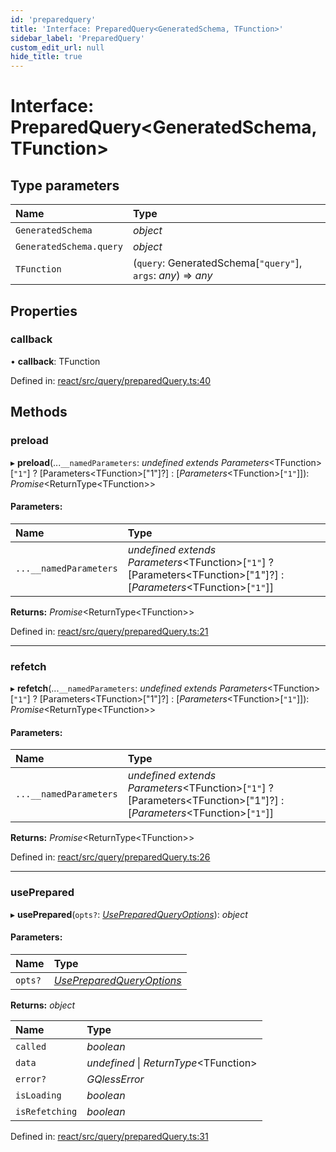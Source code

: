 ```yaml
---
id: 'preparedquery'
title: 'Interface: PreparedQuery<GeneratedSchema, TFunction>'
sidebar_label: 'PreparedQuery'
custom_edit_url: null
hide_title: true
---
```


# Interface: PreparedQuery<GeneratedSchema, TFunction\>

## Type parameters

| Name                    | Type                                                            |
| :---------------------- | :-------------------------------------------------------------- |
| `GeneratedSchema`       | _object_                                                        |
| `GeneratedSchema.query` | _object_                                                        |
| `TFunction`             | (`query`: GeneratedSchema[``"query"``], `args`: _any_) => _any_ |

## Properties

### callback

• **callback**: TFunction

Defined in: [react/src/query/preparedQuery.ts:40](https://github.com/PabloSzx/gqless/blob/master/packages/react/src/query/preparedQuery.ts#L40)

## Methods

### preload

▸ **preload**(...`__namedParameters`: _undefined_ _extends_ _Parameters_<TFunction\>[``"1"``] ? [Parameters<TFunction\>["1"]?] : [_Parameters_<TFunction\>[``"1"``]]): _Promise_<ReturnType<TFunction\>\>

#### Parameters:

| Name                   | Type                                                                                                                           |
| :--------------------- | :----------------------------------------------------------------------------------------------------------------------------- |
| `...__namedParameters` | _undefined_ _extends_ _Parameters_<TFunction\>[``"1"``] ? [Parameters<TFunction\>["1"]?] : [_Parameters_<TFunction\>[``"1"``]] |

**Returns:** _Promise_<ReturnType<TFunction\>\>

Defined in: [react/src/query/preparedQuery.ts:21](https://github.com/PabloSzx/gqless/blob/master/packages/react/src/query/preparedQuery.ts#L21)

---

### refetch

▸ **refetch**(...`__namedParameters`: _undefined_ _extends_ _Parameters_<TFunction\>[``"1"``] ? [Parameters<TFunction\>["1"]?] : [_Parameters_<TFunction\>[``"1"``]]): _Promise_<ReturnType<TFunction\>\>

#### Parameters:

| Name                   | Type                                                                                                                           |
| :--------------------- | :----------------------------------------------------------------------------------------------------------------------------- |
| `...__namedParameters` | _undefined_ _extends_ _Parameters_<TFunction\>[``"1"``] ? [Parameters<TFunction\>["1"]?] : [_Parameters_<TFunction\>[``"1"``]] |

**Returns:** _Promise_<ReturnType<TFunction\>\>

Defined in: [react/src/query/preparedQuery.ts:26](https://github.com/PabloSzx/gqless/blob/master/packages/react/src/query/preparedQuery.ts#L26)

---

### usePrepared

▸ **usePrepared**(`opts?`: [_UsePreparedQueryOptions_](usepreparedqueryoptions.md)): _object_

#### Parameters:

| Name    | Type                                                    |
| :------ | :------------------------------------------------------ |
| `opts?` | [_UsePreparedQueryOptions_](usepreparedqueryoptions.md) |

**Returns:** _object_

| Name           | Type                                    |
| :------------- | :-------------------------------------- |
| `called`       | _boolean_                               |
| `data`         | _undefined_ \| _ReturnType_<TFunction\> |
| `error?`       | _GQlessError_                           |
| `isLoading`    | _boolean_                               |
| `isRefetching` | _boolean_                               |

Defined in: [react/src/query/preparedQuery.ts:31](https://github.com/PabloSzx/gqless/blob/master/packages/react/src/query/preparedQuery.ts#L31)
